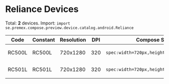 # Reliance Devices

Total: **2** devices. Import: `import se.premex.compose.preview.device.catalog.android.Reliance`

| Code | Constant | Resolution | DPI | Compose Spec | Preview Usage |
|------|----------|------------|-----|-------------|---------------|
| RC500L | RC500L | 720x1280 | 320 | `spec:width=720px,height=1280px,dpi=320` | `@Preview(device = Reliance.RC500L)` |
| RC501L | RC501L | 720x1280 | 320 | `spec:width=720px,height=1280px,dpi=320` | `@Preview(device = Reliance.RC501L)` |

<!-- Generated automatically. Do not edit manually. -->
